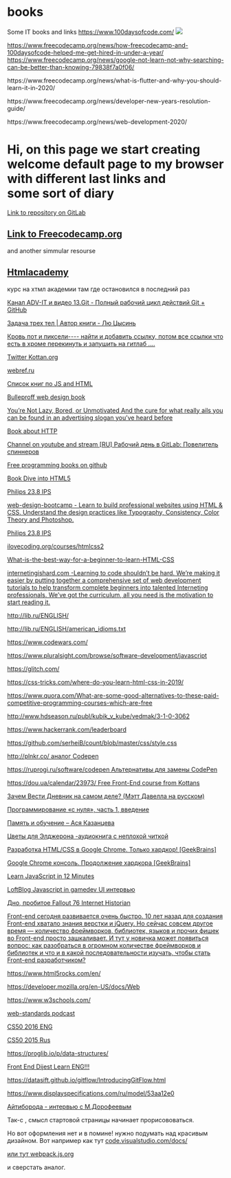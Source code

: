 # books
Some IT books and links
https://www.100daysofcode.com/
<img src="https://www.freecodecamp.org/news/content/images/size/w2000/2019/12/desktop-cropped.jpg">





https://www.freecodecamp.org/news/how-freecodecamp-and-100daysofcode-helped-me-get-hired-in-under-a-year/
https://www.freecodecamp.org/news/google-not-learn-not-why-searching-can-be-better-than-knowing-79838f7a0f06/

<p>https://www.freecodecamp.org/news/what-is-flutter-and-why-you-should-learn-it-in-2020/</p>
<p>https://www.freecodecamp.org/news/developer-new-years-resolution-guide/</p>
<p>https://www.freecodecamp.org/news/web-development-2020/</p>






<h1> Hi, on this page we start creating welcome default page to my browser with different last links and <br> some sort of diary </h1>

 	
<p><a href="https://gitlab.com/Sthink/backup_folder "> Link to repository on GitLab  </a></p>
 		<h2>	<a href="https://learn.freecodecamp.org/"> Link to Freecodecamp.org</a> </h2>
<p> and another simmular resourse</p>
 	
<h2> <a href="https://htmlacademy.ru/courses/299/run/8"> Htmlacademy</a> </h2>
<p>курс на хтмл академии там где остановился в последний раз </p>

<p><a href="https://www.youtube.com/watch?v=m3voEkMZLvA"> Канал  ADV-IT
                                                  и видео 13.Git - Полный рабочий цикл действий Git + GitHub </a> </p>
 		

<p><a href="http://loveread.ec/read_book.php?id=68646&p=1:">  Задача трех тел | Автор книги - Лю Цысинь </a></p>
<p><a href="http://loveread.ec/read_book.php?id=76246&p=1">  Кровь пот и пиксели---- найти и добавить ссылку, потом все ссылки что есть в хроме перекинуть и запушить на гитлаб .... </a></p>

<p><a href="https://twitter.com/kottans_org">  Twitter Kottan.org </a></p>

<p><a href="https://webref.ru/course/html-basics"> webref.ru </a></p>

<p><a href="http://frontendbookshelf.ru/">   Список книг по JS and HTML     </a></p>

<p><a href="http://ptgmedia.pearsoncmg.com/images/9780321808356/samplepages/0321808355.pdf"> Bulleproff web design book </a></p>
<p><a href="https://forge.medium.com/youre-not-lazy-bored-or-unmotivated-35891b1f3376" title="article on site medium.com"> You’re Not Lazy, Bored, or Unmotivated
And the cure for what really ails you can be found in an advertising slogan you’ve heard before </a></p>

<p><a href="https://launchschool.com/books/http/read/background"> Book about HTTP </a></p>
				
<p><a href="https://www.youtube.com/watch?v=NiEYuzF2SNU"> Channel on youtube and stream [RU] Рабочий день в GitLab: Повелитель спиннеров </a></p>


<p><a href="https://github.com/EbookFoundation/free-programming-books/blob/master/free-programming-books.md#c">
			Free programming books on github </a></p>

<p><a href="http://diveinto.html5doctor.com/index.html"> Book Dive into HTML5 </a></p>

<p><a href="https://hard.rozetka.com.ua/ua/philips_246e9qdsb_00/p48922382/"> Philips 23.8 IPS </a></p>
			<p><a href="https://internstreet.in/learn/web-design-bootcamp">web-design-bootcamp - Learn to build professional websites using HTML & CSS. Understand the design practices like Typography, Consistency, Color Theory and Photoshop.</a></p>


<p><a href="https://hard.rozetka.com.ua/ua/philips_246e9qdsb_00/p48922382/"> Philips 23.8 IPS </a></p>
<p><a href="https://ilovecoding.org/courses/htmlcss2">ilovecoding.org/courses/htmlcss2</a></p>
<p><a href="https://www.quora.com/What-is-the-best-way-for-a-beginner-to-learn-HTML-CSS">What-is-the-best-way-for-a-beginner-to-learn-HTML-CSS</a></p>


<p><a href="https://internetingishard.com/">internetingishard.com -Learning to code shouldn’t be hard. We’re making it easier by putting together a comprehensive set of web development tutorials to help transform complete beginners into talented Interneting professionals. We’ve got the curriculum, all you need is the motivation to start reading it. </a></p>

<p><a href="http://lib.ru/ENGLISH/">http://lib.ru/ENGLISH/   </a></p>
<p><a href="http://lib.ru/ENGLISH/american_idioms.txt ">   http://lib.ru/ENGLISH/american_idioms.txt</a></p>
<p><a href="https://www.codewars.com/"> https://www.codewars.com/  </a></p>
<p><a href="https://www.pluralsight.com/browse/software-development/javascript"> https://www.pluralsight.com/browse/software-development/javascript  </a></p>
<p><a href="https://glitch.com/ ">https://glitch.com/   </a></p>
<p><a href="https://css-tricks.com/where-do-you-learn-html-css-in-2019/ ">https://css-tricks.com/where-do-you-learn-html-css-in-2019/   </a></p>
<p><a href="https://www.quora.com/What-are-some-good-alternatives-to-these-paid-competitive-programming-courses-which-are-free "> https://www.quora.com/What-are-some-good-alternatives-to-these-paid-competitive-programming-courses-which-are-free  </a></p>
<p><a href="http://www.hdseason.ru/publ/kubik_v_kube/vedmak/3-1-0-3062 "> http://www.hdseason.ru/publ/kubik_v_kube/vedmak/3-1-0-3062  </a></p>
<p><a href="https://www.hackerrank.com/leaderboard ">https://www.hackerrank.com/leaderboard   </a></p>
<p><a href="https://github.com/serheiB/count/blob/master/css/style.css ">https://github.com/serheiB/count/blob/master/css/style.css   </a></p>
<p><a href="http://plnkr.co/ ">http://plnkr.co/ аналог Codepen   </a></p>
<p><a href="https://ruprogi.ru/software/codepen ">  https://ruprogi.ru/software/codepen  Альтернативы для замены CodePen  </a></p>
<p><a href="https://dou.ua/calendar/23973/ ">https://dou.ua/calendar/23973/  	
Free Front-End course from Kottans   </a></p>
<p><a href="https://www.youtube.com/watch?v=qWikug07yUw "> Зачем Вести Дневник на самом деле? (Мэтт Давелла на русском)   </a></p>
<p><a href="https://www.youtube.com/watch?v=sUlHHARKLyQ&t=326s ">  Программирование «с нуля», часть 1, введение </a></p>
<p><a href="https://www.youtube.com/watch?v=3_SVHS6t_LM ">Память и обучение – Ася Казанцева   </a></p>
<p><a href="https://www.youtube.com/watch?v=q4JUyClzgYQ "> Цветы для Элджерона -аудиокнига с неплохой читкой  </a></p>
<p><a href="https://www.youtube.com/watch?v=jP2eKH0pG8Y ">Разработка HTML/CSS в Google Chrome. Только хардкор! [GeekBrains]   </a></p>
<p><a href="https://www.youtube.com/watch?v=gbWBJ4L31i0 "> Google Chrome консоль. Продолжение хардкора [GeekBrains]  </a></p>
<p><a href="https://www.youtube.com/watch?v=Ukg_U3CnJWI "> Learn JavaScript in 12 Minutes  </a></p>
<p><a href="https://www.youtube.com/watch?v=8t4FjfTIjcE ">  LoftBlog Javascript in gamedev UI интервью </a></p>
<p><a href="https://www.youtube.com/watch?v=kjyeCdd-dl8 ">   Дно, пробитое Fallout 76  
Internet Historian
 </a></p>
<p><a href="https://dou.ua/lenta/articles/senior-frontend-tips/?from=jobsrelated ">  Front-end сегодня развивается очень быстро. 10 лет назад для создания Front-end хватало знания верстки и jQuery. Но сейчас совсем другое время — количество фреймворков, библиотек, языков и прочих фишек во Front-end просто зашкаливает. И тут у новичка может появиться вопрос: как разобраться в огромном количестве фреймворков и библиотек и что и в какой последовательности изучать, чтобы стать Front-end разработчиком? </a></p>
<p><a href="https://www.html5rocks.com/en/ ">https://www.html5rocks.com/en/   </a></p>
<p><a href="https://developer.mozilla.org/en-US/docs/Web ">  https://developer.mozilla.org/en-US/docs/Web </a></p>
<p><a href="https://www.w3schools.com/ "> https://www.w3schools.com/  </a></p>
<p><a href="https://soundcloud.com/web-standards "> web-standards podcast  </a></p>
<p><a href="https://www.youtube.com/watch?v=o4SGkB_8fFs&list=PLhQjrBD2T382VRUw5ZpSxQSFrxMOdFObl ">  CS50 2016 ENG</a></p>

<p><a href="https://www.youtube.com/watch?v=Sy_wba7l1UU&list=PLawfWYMUziZqyUL5QDLVbe3j5BKWj42E5 "> CS50 2015 Rus  </a></p>
<p><a href="https://proglib.io/p/data-structures/ "> https://proglib.io/p/data-structures/   </a></p> 
<p><a href="https://habr.com/ru/users/alexzfort/posts/ ">  Front End Dijest Learn ENG!!! </a></p>
<p><a href="https://datasift.github.io/gitflow/IntroducingGitFlow.html "> https://datasift.github.io/gitflow/IntroducingGitFlow.html  </a></p>
<p><a href="https://www.displayspecifications.com/ru/model/53aa12e0 "> https://www.displayspecifications.com/ru/model/53aa12e0  </a></p>
<p><a href="https://www.youtube.com/watch?v=v0ttYrw3KjA&t=94s ">  Айтиборода - интервью с М.Дорофеевым </a></p>
<p><a href=" ">   </a></p>
<p><a href=" ">   </a></p>
<p><a href=" ">   </a></p>
<p><a href=" ">   </a></p><p>
	<a href=" ">   </a></p>
<p><a href=" ">   </a></p>




<p>Так-с , смысл стартовой страницы начинает прорисововаться. </p>

<p> Но вот оформления нет и в помине! нужно подумать над красивым дизайном. Вот например как тут
 	<a href="https://code.visualstudio.com/docs/getstarted/tips-and-tricks"> code.visualstudio.com/docs/ 
 					</p>
 		

<a href="https://webpack.js.org/">или  тут  webpack.js.org </a>
<p> и сверстать аналог.</p>

 		
	


























